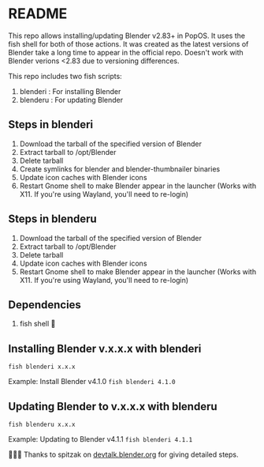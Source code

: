 # README

This repo allows installing/updating Blender v2.83+ in PopOS. It uses the fish shell for both of those actions. It was created as the latest versions of Blender take a long time to appear in the official repo. Doesn't work with Blender verions <2.83 due to versioning differences.

This repo includes two fish scripts:
1. blenderi : For installing Blender
2. blenderu : For updating Blender

## Steps in blenderi
1. Download the tarball of the specified version of Blender
2. Extract tarball to /opt/Blender
3. Delete tarball
4. Create symlinks for blender and blender-thumbnailer binaries
5. Update icon caches with Blender icons
6. Restart Gnome shell to make Blender appear in the launcher (Works with X11. If you're using Wayland, you'll need to re-login)

## Steps in blenderu
1. Download the tarball of the specified version of Blender
2. Extract tarball to /opt/Blender
3. Delete tarball
4. Update icon caches with Blender icons
5. Restart Gnome shell to make Blender appear in the launcher (Works with X11. If you're using Wayland, you'll need to re-login)

## Dependencies
1. fish shell 🐬

## Installing Blender v.x.x.x with blenderi
```fish blenderi x.x.x```

Example: Install Blender v4.1.0
```fish blenderi 4.1.0```

## Updating Blender to v.x.x.x with blenderu
```fish blenderu x.x.x```

Example: Updating to Blender v4.1.1
```fish blenderi 4.1.1```

👏👏👏 Thanks to spitzak on [devtalk.blender.org](https://devtalk.blender.org/t/how-to-install-in-linux-including-desktop-icons/33513/6) for giving detailed steps.
